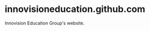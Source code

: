 innovisioneducation.github.com
==============================

Innovision Education Group's website.